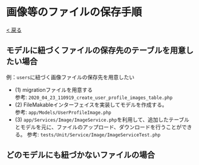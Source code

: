 # 画像等のファイルの保存手順

[< 戻る](../DEVELOPMENT_GUIDE.md)

## モデルに紐づくファイルの保存先のテーブルを用意したい場合

例：`users`に紐づく画像ファイルの保存先を用意したい

- (1) migrationファイルを用意する<br>
  参考: `2020_04_23_110919_create_user_profile_images_table.php`
- (2) FileMakableインターフェイスを実装してモデルを作成する。<br>
  参考: `app/Models/UserProfileImage.php`
- (3) `app/Services/Image/ImageService.php`を利用して、追加したテーブルとモデルを元に、ファイルのアップロード、ダウンロードを行うことができる。
  参考: `tests/Unit/Service/Image/ImageServiceTest.php`

## どのモデルにも紐づかないファイルの場合




